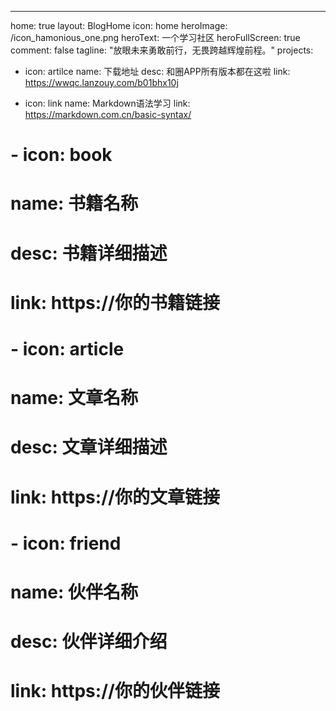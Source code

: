 ---
home: true
layout: BlogHome
icon: home
heroImage: /icon_hamonious_one.png
heroText: 一个学习社区
heroFullScreen: true
comment: false
tagline: "放眼未来勇敢前行，无畏跨越辉煌前程。"
projects:
  - icon: artilce
    name: 下载地址
    desc: 和圈APP所有版本都在这啦
    link: https://wwqc.lanzouy.com/b01bhx10j

  - icon: link
    name: Markdown语法学习
    link: https://markdown.com.cn/basic-syntax/

  # - icon: book
  #   name: 书籍名称
  #   desc: 书籍详细描述
  #   link: https://你的书籍链接

  # - icon: article
  #   name: 文章名称
  #   desc: 文章详细描述
  #   link: https://你的文章链接

  # - icon: friend
  #   name: 伙伴名称
  #   desc: 伙伴详细介绍
  #   link: https://你的伙伴链接



